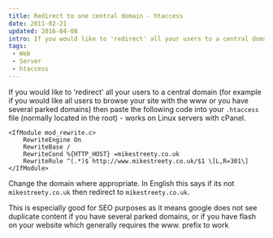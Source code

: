 ```yaml
---
title: Redirect to one central domain - htaccess
date: 2011-02-21
updated: 2016-04-08
intro: If you would like to 'redirect' all your users to a central domain (for example if you would like all users to browse your site with the www or you have several parked domains)
tags:
 - Web
 - Server
 - htaccess
---
```


If you would like to 'redirect' all your users to a central domain (for example if you would like all users to browse your site with the www or you have several parked domains) then paste the following code into your `.htaccess` file (normally located in the root) - works on Linux servers with cPanel.

```apacheconf
<IfModule mod_rewrite.c>
    RewriteEngine On
    RewriteBase /
    RewriteCond %{HTTP_HOST} =mikestreety.co.uk
    RewriteRule ^(.*)$ http://www.mikestreety.co.uk/$1 \[L,R=301\]
</IfModule>
```

Change the domain where appropriate. In English this says if its not `mikestreety.co.uk` then redirect to `mikestreety.co.uk`.

This is especially good for SEO purposes as it means google does not see duplicate content if you have several parked domains, or if you have flash on your website which generally requires the www. prefix to work
